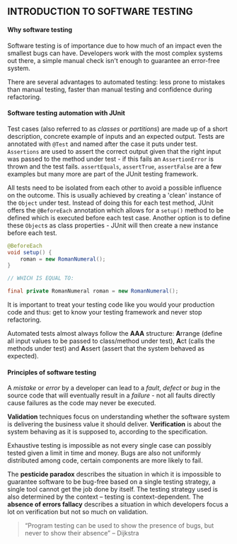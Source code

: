 ## **INTRODUCTION TO SOFTWARE TESTING**

#### **Why software testing**
Software testing is of importance due to how much of an impact even the smallest bugs can have. Developers work with the most complex systems out there, a simple manual check isn't enough to guarantee an error-free system.

There are several advantages to automated testing: less prone to mistakes than manual testing, faster than manual testing and confidence during refactoring.

#### **Software testing automation with JUnit**
Test cases (also referred to as *classes* or *partitions*) are made up of a short description, concrete example of inputs and an expected output. Tests are annotated with `@Test` and named after the case it puts under test. `Assertions` are used to assert the correct output given that the right input was passed to the method under test - if this fails an `AssertionError` is thrown and the test fails.
`assertEquals`, `assertTrue`, `assertFalse` are a few examples but many more are part of the JUnit testing framework.

All tests need to be isolated from each other to avoid a possible influence on the outcome. This is usually achieved by creating a 'clean' instance of the `Object` under test. Instead of doing this for each test method, JUnit offers the `@BeforeEach` annotation which allows for a `setup()` method to be defined which is executed before each test case. Another option is to define these `Object`s as class properties - JUnit will then create a new instance before each test.

```Java
@BeforeEach
void setup() {
	roman = new RomanNumeral();
}

// WHICH IS EQUAL TO:

final private RomanNumeral roman = new RomanNumeral();
```

It is important to treat your testing code like you would your production code and thus: get to know your testing framework and never stop refactoring.

Automated tests almost always follow the **AAA** structure: **A**rrange (define all input values to be passed to class/method under test), **A**ct (calls the methods under test) and **A**ssert (assert that the system behaved as expected).

#### **Principles of software testing**
A *mistake* or *error* by a developer can lead to a *fault*, *defect* or *bug* in the source code that will eventually result in a *failure* - not all faults directly cause failures as the code may never be executed.

**Validation** techniques focus on understanding whether the software system is delivering the business value it should deliver. **Verification** is about the system behaving as it is supposed to, according to the specification.

Exhaustive testing is impossible as not every single case can possibly tested given a limit in time and money. Bugs are also not uniformly distributed among code, certain components are more likely to fail.

The **pesticide paradox** describes the situation in which it is impossible to guarantee software to be bug-free based on a single testing strategy, a single tool cannot get the job done by itself. The testing strategy used is also determined by the context – testing is context-dependent. The **absence of errors fallacy** describes a situation in which developers focus a lot on verification but not so much on validation.

> “Program testing can be used to show the presence of bugs, but never to show their absence” – Dijkstra

